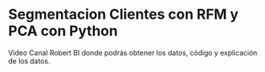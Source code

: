 # Segmentacion Clientes con RFM y PCA con Python
 Video Canal Robert BI donde podrás obtener los datos, código y explicación de los datos.
